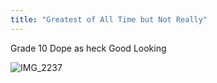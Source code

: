 ```yaml
---
title: "Greatest of All Time but Not Really"
---
```


Grade 10
Dope as heck
Good Looking

![IMG_2237](https://user-images.githubusercontent.com/87028408/172632033-d52d3078-65b7-4e5c-80e5-a6da6ea316f3.jpg)


